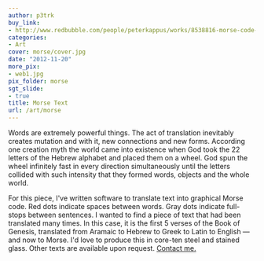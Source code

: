 ```yaml
---
author: p3trk
buy_link:
- http://www.redbubble.com/people/peterkappus/works/8538816-morse-code-genesis
categories:
- Art
cover: morse/cover.jpg
date: "2012-11-20"
more_pix:
- web1.jpg
pix_folder: morse
sgt_slide:
- true
title: Morse Text
url: /art/morse
---
```


Words are extremely powerful things. The act of translation inevitably creates mutation and with it, new connections and new forms. According one creation myth the world came into existence when God took the 22 letters of the Hebrew alphabet and placed them on a wheel. God spun the wheel infinitely fast in every direction simultaneously until the letters collided with such intensity that they formed words, objects and the whole world.

For this piece, I've written software to translate text into graphical Morse code. Red dots indicate spaces between words. Gray dots indicate full-stops between sentences. I wanted to find a piece of text that had been translated many times. In this case, it is the first 5 verses of the Book of Genesis, translated from Aramaic to Hebrew to Greek to Latin to English &mdash; and now to Morse. I'd love to produce this in core-ten steel and stained glass. Other texts are available upon request. [Contact me.](/contact)
